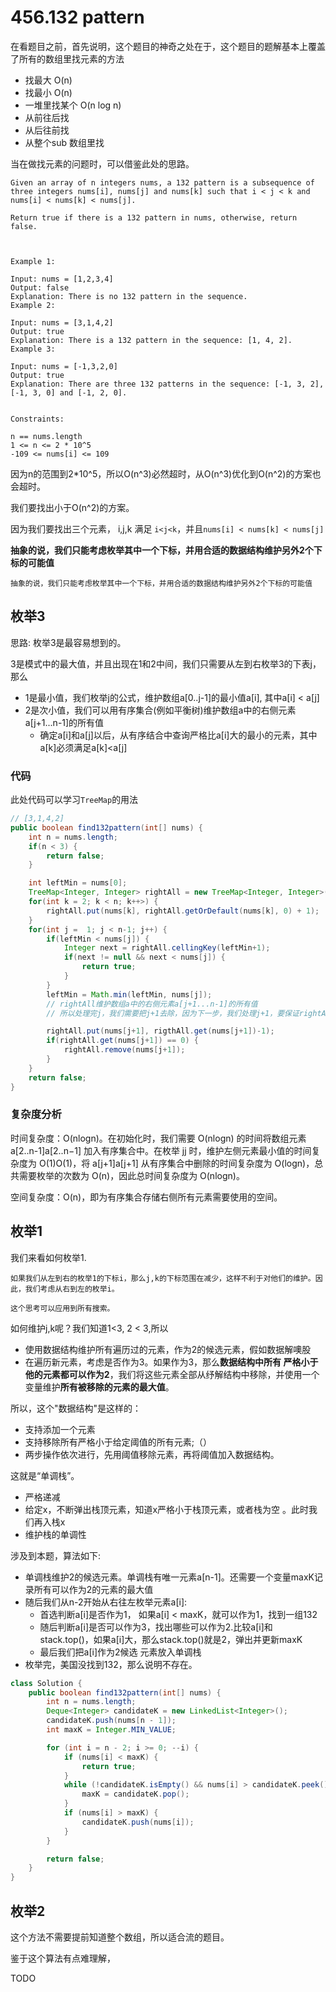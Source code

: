 # 456.132 pattern

在看题目之前，首先说明，这个题目的神奇之处在于，这个题目的题解基本上覆盖了所有的数组里找元素的方法
* 找最大 O(n)
* 找最小 O(n)
* 一堆里找某个 O(n log n)
* 从前往后找
* 从后往前找
* 从整个sub 数组里找

当在做找元素的问题时，可以借鉴此处的思路。

    Given an array of n integers nums, a 132 pattern is a subsequence of three integers nums[i], nums[j] and nums[k] such that i < j < k and nums[i] < nums[k] < nums[j].

    Return true if there is a 132 pattern in nums, otherwise, return false.

     

    Example 1:

    Input: nums = [1,2,3,4]
    Output: false
    Explanation: There is no 132 pattern in the sequence.
    Example 2:

    Input: nums = [3,1,4,2]
    Output: true
    Explanation: There is a 132 pattern in the sequence: [1, 4, 2].
    Example 3:

    Input: nums = [-1,3,2,0]
    Output: true
    Explanation: There are three 132 patterns in the sequence: [-1, 3, 2], [-1, 3, 0] and [-1, 2, 0].
     

    Constraints:

    n == nums.length
    1 <= n <= 2 * 10^5
    -109 <= nums[i] <= 109



因为n的范围到2*10^5，所以O(n^3)必然超时，从O(n^3)优化到O(n^2)的方案也会超时。

我们要找出小于O(n^2)的方案。

因为我们要找出三个元素， i,j,k 满足 `i<j<k`，并且`nums[i] < nums[k] < nums[j]`

**抽象的说，我们只能考虑枚举其中一个下标，并用合适的数据结构维护另外2个下标的可能值**

    抽象的说，我们只能考虑枚举其中一个下标，并用合适的数据结构维护另外2个下标的可能值


## 枚举3
思路: 
枚举3是最容易想到的。

3是模式中的最大值，并且出现在1和2中间，我们只需要从左到右枚举3的下表j，那么
* 1是最小值，我们枚举j的公式，维护数组a[0..j-1]的最小值a[i], 其中a[i] < a[j]
* 2是次小值，我们可以用有序集合(例如平衡树)维护数组a中的右侧元素a[j+1...n-1]的所有值
    * 确定a[i]和a[j]以后，从有序结合中查询严格比a[i]大的最小的元素，其中a[k]必须满足a[k]<a[j]


### 代码

此处代码可以学习`TreeMap`的用法
```java
// [3,1,4,2]
public boolean find132pattern(int[] nums) {
    int n = nums.length;
    if(n < 3) {
        return false;
    }

    int leftMin = nums[0];
    TreeMap<Integer, Integer> rightAll = new TreeMap<Integer, Integer>();
    for(int k = 2; k < n; k++>) {
        rightAll.put(nums[k], rightAll.getOrDefault(nums[k], 0) + 1);
    }
    for(int j =  1; j < n-1; j++) {
        if(leftMin < nums[j]) {
            Integer next = rightAll.cellingKey(leftMin+1); 
            if(next != null && next < nums[j]) {
                return true;
            }
        }
        leftMin = Math.min(leftMin, nums[j]);
        // rightAll维护数组a中的右侧元素a[j+1...n-1]的所有值
        // 所以处理完j，我们需要把j+1去除，因为下一步，我们处理j+1，要保证rightAll的循环不变式成立

        rightAll.put(nums[j+1], rigthAll.get(nums[j+1])-1);
        if(rightAll.get(nums[j+1]) == 0) { 
            rightAll.remove(nums[j+1]);
        }
    }
    return false;
}
```    

### 复杂度分析

时间复杂度：O(nlogn)。在初始化时，我们需要 O(nlogn) 的时间将数组元素 a[2..n-1]a[2..n−1] 加入有序集合中。在枚举 jj 时，维护左侧元素最小值的时间复杂度为 O(1)O(1)，将 a[j+1]a[j+1] 从有序集合中删除的时间复杂度为 O(logn)，总共需要枚举的次数为 O(n)，因此总时间复杂度为 O(nlogn)。

空间复杂度：O(n)，即为有序集合存储右侧所有元素需要使用的空间。

## 枚举1

我们来看如何枚举1.

    如果我们从左到右的枚举1的下标i，那么j,k的下标范围在减少，这样不利于对他们的维护。因此，我们考虑从右到左的枚举i。

    这个思考可以应用到所有搜索。

如何维护j,k呢？我们知道1<3, 2 < 3,所以
* 使用数据结构维护所有遍历过的元素，作为2的候选元素，假如数据解噢股
* 在遍历新元素，考虑是否作为3。如果作为3，那么**数据结构中所有 严格小于他的元素都可以作为2**，我们将这些元素全部从纾解结构中移除，并使用一个变量维护**所有被移除的元素的最大值**。

所以，这个"数据结构"是这样的：
* 支持添加一个元素
* 支持移除所有严格小于给定阈值的所有元素;（）
* 两步操作依次进行，先用阈值移除元素，再将阈值加入数据结构。

这就是“单调栈”。
* 严格递减
* 给定x，不断弹出栈顶元素，知道x严格小于栈顶元素，或者栈为空 。此时我们再入栈x
* 维护栈的单调性

涉及到本题，算法如下:
* 单调栈维护2的候选元素。单调栈有唯一元素a[n-1]。还需要一个变量maxK记录所有可以作为2的元素的最大值
* 随后我们从n-2开始从右往左枚举元素a[i]:
    * 首选判断a[i]是否作为1， 如果a[i] < maxK，就可以作为1，找到一组132
    * 随后判断a[i]是否可以作为3，找出哪些可以作为2.比较a[i]和stack.top()，如果a[i]大，那么stack.top()就是2，弹出并更新maxK
    * 最后我们把a[i]作为2候选 元素放入单调栈
* 枚举完，美国没找到132，那么说明不存在。

```java
class Solution {
    public boolean find132pattern(int[] nums) {
        int n = nums.length;
        Deque<Integer> candidateK = new LinkedList<Integer>();
        candidateK.push(nums[n - 1]);
        int maxK = Integer.MIN_VALUE;

        for (int i = n - 2; i >= 0; --i) {
            if (nums[i] < maxK) {
                return true;
            }
            while (!candidateK.isEmpty() && nums[i] > candidateK.peek()) {
                maxK = candidateK.pop();
            }
            if (nums[i] > maxK) {
                candidateK.push(nums[i]);
            }
        }

        return false;
    }
}

```


## 枚举2

这个方法不需要提前知道整个数组，所以适合流的题目。

鉴于这个算法有点难理解，

TODO